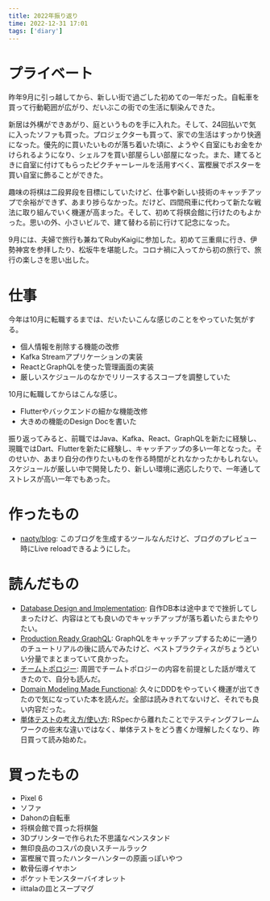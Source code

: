```yaml
---
title: 2022年振り返り
time: 2022-12-31 17:01
tags: ['diary']
---
```


# プライベート
昨年9月に引っ越してから、新しい街で過ごした初めての一年だった。自転車を買って行動範囲が広がり、だいぶこの街での生活に馴染んできた。

新居は外構ができあがり、庭というものを手に入れた。そして、24回払いで気に入ったソファも買った。プロジェクターも買って、家での生活はすっかり快適になった。優先的に買いたいものが落ち着いた頃に、ようやく自室にもお金をかけられるようになり、シェルフを買い部屋らしい部屋になった。また、建てるときに自室に付けてもらったピクチャーレールを活用すべく、富樫展でポスターを買い自室に飾ることができた。

趣味の将棋は二段昇段を目標にしていたけど、仕事や新しい技術のキャッチアップで余裕ができず、あまり捗らなかった。だけど、四間飛車に代わって新たな戦法に取り組んでいく機運が高まった。そして、初めて将棋会館に行けたのもよかった。思いの外、小さいビルで、建て替わる前に行けて記念になった。

9月には、夫婦で旅行も兼ねてRubyKaigiに参加した。初めて三重県に行き、伊勢神宮を参拝したり、松坂牛を堪能した。コロナ禍に入ってから初の旅行で、旅行の楽しさを思い出した。

# 仕事
今年は10月に転職するまでは、だいたいこんな感じのことをやっていた気がする。

- 個人情報を削除する機能の改修
- Kafka Streamアプリケーションの実装
- ReactとGraphQLを使った管理画面の実装
- 厳しいスケジュールのなかでリリースするスコープを調整していた

10月に転職してからはこんな感じ。

- Flutterやバックエンドの細かな機能改修
- 大きめの機能のDesign Docを書いた

振り返ってみると、前職ではJava、Kafka、React、GraphQLを新たに経験し、現職ではDart、Flutterを新たに経験し、キャッチアップの多い一年となった。そのせいか、あまり自分の作りたいものを作る時間がとれなかったかもしれない。スケジュールが厳しい中で開発したり、新しい環境に適応したりで、一年通してストレスが高い一年でもあった。

# 作ったもの
- [naoty/blog](https://github.com/naoty/blog): このブログを生成するツールなんだけど、ブログのプレビュー時にLive reloadできるようにした。

# 読んだもの
- [Database Design and Implementation](https://link.springer.com/book/10.1007/978-3-030-33836-7): 自作DB本は途中までで挫折してしまったけど、内容はとても良いのでキャッチアップが落ち着いたらまたやりたい。
- [Production Ready GraphQL](https://productionreadygraphql.myshopify.com/): GraphQLをキャッチアップするために一通りのチュートリアルの後に読んでみたけど、ベストプラクティスがちょうどいい分量でまとまっていて良かった。
- [チームトポロジー](https://www.amazon.co.jp/dp/4820729632): 周囲でチームトポロジーの内容を前提とした話が増えてきたので、自分も読んだ。
- [Domain Modeling Made Functional](https://pragprog.com/titles/swdddf/domain-modeling-made-functional/): 久々にDDDをやっていく機運が出てきたので気になっていた本を読んだ。全部は読みきれてないけど、それでも良い内容だった。
- [単体テストの考え方/使い方](https://book.mynavi.jp/ec/products/detail/id=134252): RSpecから離れたことでテスティングフレームワークの些末な違いではなく、単体テストをどう書くか理解したくなり、昨日買って読み始めた。

# 買ったもの
- Pixel 6
- ソファ
- Dahonの自転車
- 将棋会館で買った将棋盤
- 3Dプリンターで作られた不思議なペンスタンド
- 無印良品のコスパの良いスチールラック
- 富樫展で買ったハンターハンターの原画っぽいやつ
- 軟骨伝導イヤホン
- ポケットモンスターバイオレット
- iittalaの皿とスープマグ
